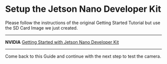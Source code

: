 # Setup the Jetson Nano Developer Kit

Please follow the instructions of the original Getting Started Tutorial but use the SD Card Image we just created.

---

**NVIDIA** [Getting Started with Jetson Nano Developer Kit](https://developer.nvidia.com/embedded/learn/get-started-jetson-nano-devkit)

---

Come back to this Guide and continue with the next step to test the camera.